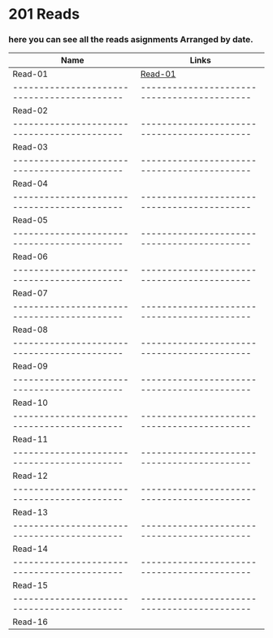 # 201 Reads
### here you can see all the reads asignments Arranged by date.


Name                                       | Links
-------------------------------------------|-------------------------------------------
Read-01                                    | [Read-01](https://osamamousa204.github.io/Learning-journal-201/Read-01)
-------------------------------------------|-------------------------------------------
Read-02                                    |
-------------------------------------------|-------------------------------------------
Read-03                                    |
-------------------------------------------|-------------------------------------------
Read-04                                    |
-------------------------------------------|-------------------------------------------
Read-05                                    |
-------------------------------------------|-------------------------------------------
Read-06                                    |
-------------------------------------------|-------------------------------------------
Read-07                                    |
-------------------------------------------|-------------------------------------------
Read-08                                    |
-------------------------------------------|-------------------------------------------
Read-09                                    |
-------------------------------------------|-------------------------------------------
Read-10                                    |
-------------------------------------------|-------------------------------------------
Read-11                                    |
-------------------------------------------|-------------------------------------------
Read-12                                    |
-------------------------------------------|-------------------------------------------
Read-13                                    |
-------------------------------------------|-------------------------------------------
Read-14                                    |
-------------------------------------------|-------------------------------------------
Read-15                                    |
-------------------------------------------|-------------------------------------------
Read-16                                    |
 
